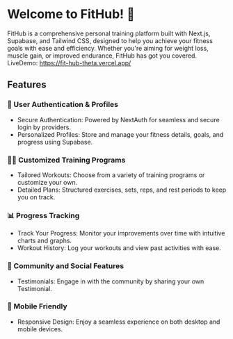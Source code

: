 # Welcome to FitHub! 🚀

FitHub is a comprehensive personal training platform built with Next.js, Supabase, and Tailwind CSS, designed to help you achieve your fitness goals with ease and efficiency. Whether you're aiming for weight loss, muscle gain, or improved endurance, FitHub has got you covered.
LiveDemo: https://fit-hub-theta.vercel.app/ 
<br>

## Features
### 🌟 User Authentication & Profiles
- Secure Authentication: Powered by NextAuth for seamless and secure login by providers.
- Personalized Profiles: Store and manage your fitness details, goals, and progress using Supabase.
### 🏋️‍♂️ Customized Training Programs
- Tailored Workouts: Choose from a variety of training programs or customize your own.
- Detailed Plans: Structured exercises, sets, reps, and rest periods to keep you on track.
### 📊 Progress Tracking
- Track Your Progress: Monitor your improvements over time with intuitive charts and graphs.
- Workout History: Log your workouts and view past activities with ease.
### 👥 Community and Social Features
- Testimonials: Engage in with the community by sharing your own Testimonial.
### 📱 Mobile Friendly
- Responsive Design: Enjoy a seamless experience on both desktop and mobile devices.
<br>

